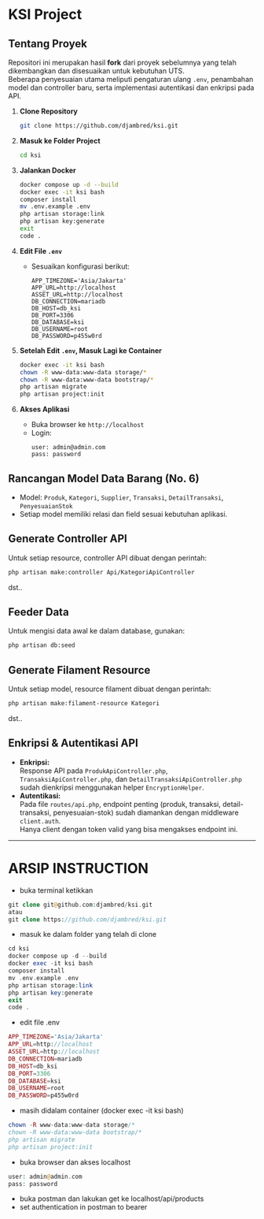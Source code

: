 # KSI Project

## Tentang Proyek
Repositori ini merupakan hasil **fork** dari proyek sebelumnya yang telah dikembangkan dan disesuaikan untuk kebutuhan UTS.  
Beberapa penyesuaian utama meliputi pengaturan ulang `.env`, penambahan model dan controller baru, serta implementasi autentikasi dan enkripsi pada API.

1. **Clone Repository**
    ```sh
    git clone https://github.com/djambred/ksi.git
    ```
2. **Masuk ke Folder Project**
    ```sh
    cd ksi
    ```
3. **Jalankan Docker**
    ```sh
    docker compose up -d --build
    docker exec -it ksi bash
    composer install
    mv .env.example .env
    php artisan storage:link
    php artisan key:generate
    exit
    code .
    ```
4. **Edit File `.env`**
    - Sesuaikan konfigurasi berikut:
      ```env
      APP_TIMEZONE='Asia/Jakarta'
      APP_URL=http://localhost
      ASSET_URL=http://localhost
      DB_CONNECTION=mariadb
      DB_HOST=db_ksi
      DB_PORT=3306
      DB_DATABASE=ksi
      DB_USERNAME=root
      DB_PASSWORD=p455w0rd
      ```
5. **Setelah Edit `.env`, Masuk Lagi ke Container**
    ```sh
    docker exec -it ksi bash
    chown -R www-data:www-data storage/*
    chown -R www-data:www-data bootstrap/*
    php artisan migrate
    php artisan project:init
    ```

6. **Akses Aplikasi**
    - Buka browser ke `http://localhost`
    - Login:
      ```
      user: admin@admin.com
      pass: password
      ```

## Rancangan Model Data Barang (No. 6)

- Model: `Produk`, `Kategori`, `Supplier`, `Transaksi`, `DetailTransaksi`, `PenyesuaianStok`
- Setiap model memiliki relasi dan field sesuai kebutuhan aplikasi.

## Generate Controller API

Untuk setiap resource, controller API dibuat dengan perintah:
```sh
php artisan make:controller Api/KategoriApiController
```
dst..

## Feeder Data
Untuk mengisi data awal ke dalam database, gunakan:
```sh
php artisan db:seed
```

## Generate Filament Resource
Untuk setiap model, resource filament dibuat dengan perintah:
```sh
php artisan make:filament-resource Kategori
```
dst..

## Enkripsi & Autentikasi API

- **Enkripsi:**  
  Response API pada `ProdukApiController.php`, `TransaksiApiController.php`, dan `DetailTransaksiApiController.php` sudah dienkripsi menggunakan helper `EncryptionHelper`.
- **Autentikasi:**  
  Pada file `routes/api.php`, endpoint penting (produk, transaksi, detail-transaksi, penyesuaian-stok) sudah diamankan dengan middleware `client.auth`.  
  Hanya client dengan token valid yang bisa mengakses endpoint ini.




---

# ARSIP INSTRUCTION
- buka terminal ketikkan
```php
git clone git@github.com:djambred/ksi.git
atau
git clone https://github.com/djambred/ksi.git
```
- masuk ke dalam folder yang telah di clone
```php
cd ksi
docker compose up -d --build
docker exec -it ksi bash
composer install
mv .env.example .env
php artisan storage:link
php artisan key:generate
exit 
code .
```
- edit file .env
```php 
APP_TIMEZONE='Asia/Jakarta'
APP_URL=http://localhost
ASSET_URL=http://localhost
DB_CONNECTION=mariadb
DB_HOST=db_ksi
DB_PORT=3306
DB_DATABASE=ksi
DB_USERNAME=root
DB_PASSWORD=p455w0rd
```
- masih didalam container (docker exec -it ksi bash)
```php
chown -R www-data:www-data storage/*
chown -R www-data:www-data bootstrap/*
php artisan migrate
php artisan project:init
```
- buka browser dan akses localhost
```php
user: admin@admin.com
pass: password
```
- buka postman dan lakukan get ke localhost/api/products
- set authentication in postman to bearer


